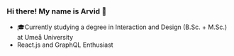 ### Hi there! My name is Arvid 👋

- 🎓Currently studying a degree in Interaction and Design (B.Sc. + M.Sc.) at Umeå University
- React.js and GraphQL Enthusiast

